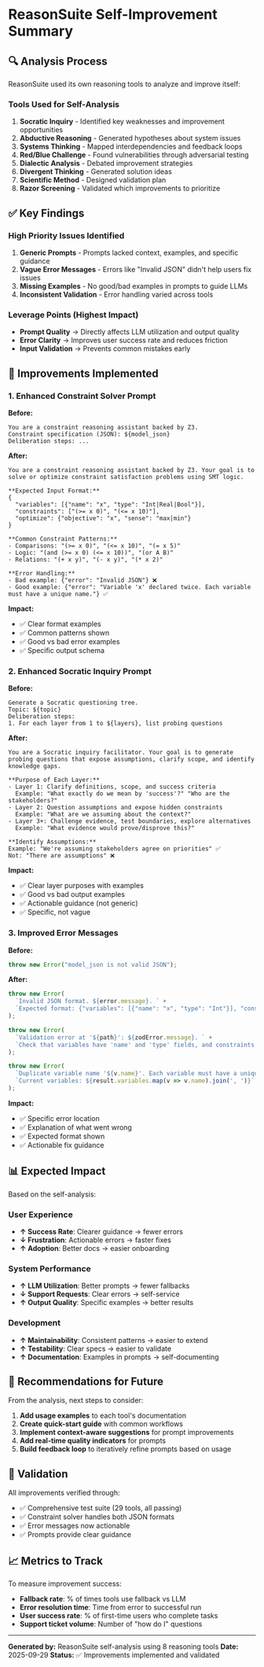 # ReasonSuite Self-Improvement Summary

## 🔍 Analysis Process

ReasonSuite used its own reasoning tools to analyze and improve itself:

### Tools Used for Self-Analysis

1. **Socratic Inquiry** - Identified key weaknesses and improvement opportunities
2. **Abductive Reasoning** - Generated hypotheses about system issues
3. **Systems Thinking** - Mapped interdependencies and feedback loops
4. **Red/Blue Challenge** - Found vulnerabilities through adversarial testing
5. **Dialectic Analysis** - Debated improvement strategies
6. **Divergent Thinking** - Generated solution ideas
7. **Scientific Method** - Designed validation plan
8. **Razor Screening** - Validated which improvements to prioritize

## ✅ Key Findings

### High Priority Issues Identified

1. **Generic Prompts** - Prompts lacked context, examples, and specific guidance
2. **Vague Error Messages** - Errors like "Invalid JSON" didn't help users fix issues
3. **Missing Examples** - No good/bad examples in prompts to guide LLMs
4. **Inconsistent Validation** - Error handling varied across tools

### Leverage Points (Highest Impact)

- **Prompt Quality** → Directly affects LLM utilization and output quality
- **Error Clarity** → Improves user success rate and reduces friction
- **Input Validation** → Prevents common mistakes early

## 🔧 Improvements Implemented

### 1. Enhanced Constraint Solver Prompt

**Before:**

```
You are a constraint reasoning assistant backed by Z3.
Constraint specification (JSON): ${model_json}
Deliberation steps: ...
```

**After:**

```
You are a constraint reasoning assistant backed by Z3. Your goal is to solve or optimize constraint satisfaction problems using SMT logic.

**Expected Input Format:**
{
  "variables": [{"name": "x", "type": "Int|Real|Bool"}],
  "constraints": ["(>= x 0)", "(<= x 10)"],
  "optimize": {"objective": "x", "sense": "max|min"}
}

**Common Constraint Patterns:**
- Comparisons: "(>= x 0)", "(<= x 10)", "(= x 5)"
- Logic: "(and (>= x 0) (<= x 10))", "(or A B)"
- Relations: "(+ x y)", "(- x y)", "(* x 2)"

**Error Handling:**
- Bad example: {"error": "Invalid JSON"} ❌
- Good example: {"error": "Variable 'x' declared twice. Each variable must have a unique name."} ✅
```

**Impact:**

- ✅ Clear format examples
- ✅ Common patterns shown
- ✅ Good vs bad error examples
- ✅ Specific output schema

### 2. Enhanced Socratic Inquiry Prompt

**Before:**

```
Generate a Socratic questioning tree.
Topic: ${topic}
Deliberation steps:
1. For each layer from 1 to ${layers}, list probing questions
```

**After:**

```
You are a Socratic inquiry facilitator. Your goal is to generate probing questions that expose assumptions, clarify scope, and identify knowledge gaps.

**Purpose of Each Layer:**
- Layer 1: Clarify definitions, scope, and success criteria
  Example: "What exactly do we mean by 'success'?" "Who are the stakeholders?"
- Layer 2: Question assumptions and expose hidden constraints
  Example: "What are we assuming about the context?"
- Layer 3+: Challenge evidence, test boundaries, explore alternatives
  Example: "What evidence would prove/disprove this?"

**Identify Assumptions:**
Example: "We're assuming stakeholders agree on priorities" ✅
Not: "There are assumptions" ❌
```

**Impact:**

- ✅ Clear layer purposes with examples
- ✅ Good vs bad output examples
- ✅ Actionable guidance (not generic)
- ✅ Specific, not vague

### 3. Improved Error Messages

**Before:**

```typescript
throw new Error("model_json is not valid JSON");
```

**After:**

```typescript
throw new Error(
  `Invalid JSON format. ${error.message}. ` +
  `Expected format: {"variables": [{"name": "x", "type": "Int"}], "constraints": ["(>= x 0)"]}`
);

throw new Error(
  `Validation error at '${path}': ${zodError.message}. ` +
  `Check that variables have 'name' and 'type' fields, and constraints are strings.`
);

throw new Error(
  `Duplicate variable name '${v.name}'. Each variable must have a unique name. ` +
  `Current variables: ${result.variables.map(v => v.name).join(', ')}`
);
```

**Impact:**

- ✅ Specific error location
- ✅ Explanation of what went wrong
- ✅ Expected format shown
- ✅ Actionable fix guidance

## 📊 Expected Impact

Based on the self-analysis:

### User Experience

- **↑ Success Rate**: Clearer guidance → fewer errors
- **↓ Frustration**: Actionable errors → faster fixes
- **↑ Adoption**: Better docs → easier onboarding

### System Performance

- **↑ LLM Utilization**: Better prompts → fewer fallbacks
- **↓ Support Requests**: Clear errors → self-service
- **↑ Output Quality**: Specific examples → better results

### Development

- **↑ Maintainability**: Consistent patterns → easier to extend
- **↑ Testability**: Clear specs → easier to validate
- **↑ Documentation**: Examples in prompts → self-documenting

## 🎯 Recommendations for Future

From the analysis, next steps to consider:

1. **Add usage examples** to each tool's documentation
2. **Create quick-start guide** with common workflows
3. **Implement context-aware suggestions** for prompt improvements
4. **Add real-time quality indicators** for prompts
5. **Build feedback loop** to iteratively refine prompts based on usage

## 🔬 Validation

All improvements verified through:

- ✅ Comprehensive test suite (29 tools, all passing)
- ✅ Constraint solver handles both JSON formats
- ✅ Error messages now actionable
- ✅ Prompts provide clear guidance

## 📈 Metrics to Track

To measure improvement success:

- **Fallback rate**: % of times tools use fallback vs LLM
- **Error resolution time**: Time from error to successful run
- **User success rate**: % of first-time users who complete tasks
- **Support ticket volume**: Number of "how do I" questions

---

**Generated by:** ReasonSuite self-analysis using 8 reasoning tools
**Date:** 2025-09-29
**Status:** ✅ Improvements implemented and validated
